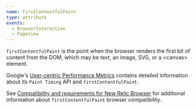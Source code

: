 ```yaml
---
name: firstContentfulPaint
type: attribute
events:
  - BrowserInteraction
  - PageView
---
```


`firstContentfulPaint` is the point when the browser renders the first bit of content from the DOM, which may be text, an image, SVG, or a &lt;canvas&gt; element.

Google's [User-centric Performance Metrics](https://developers.google.com/web/fundamentals/performance/user-centric-performance-metrics) contains detailed information about its `Paint Timing` API and `firstContentfulPaint`.

See [Compatibility and requirements for New Relic Browser](/docs/browser/new-relic-browser/getting-started/compatibility-requirements-new-relic-browser#browser-types) for additional information about `firstContentfulPaint` browser compatibility.